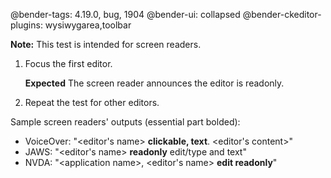 @bender-tags: 4.19.0, bug, 1904
@bender-ui: collapsed
@bender-ckeditor-plugins: wysiwygarea,toolbar

**Note:** This test is intended for screen readers.

1. Focus the first editor.

	**Expected** The screen reader announces the editor is readonly.
1. Repeat the test for other editors.

Sample screen readers' outputs (essential part bolded):

* VoiceOver: "&lt;editor's name&gt; **clickable, text**. &lt;editor's content&gt;"
* JAWS: "&lt;editor's name&gt; **readonly** edit/type and text"
* NVDA: "&lt;application name&gt;, &lt;editor's name&gt; **edit readonly**"
